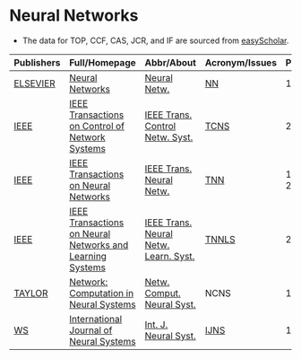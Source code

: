# Neural Networks

- The data for TOP, CCF, CAS, JCR, and IF are sourced from [easyScholar](https://www.easyscholar.cc/).

|Publishers|Full/Homepage|Abbr/About|Acronym/Issues|Period/DBLP|Top/Early|CCF|CAS|JCR|IF|Keywords/Google|
|-         |-            |-         |-             |-          |-        |-  |-  |-  |- |-              |
|[ELSEVIER](https://www.sciencedirect.com/)|[Neural Networks](https://www.sciencedirect.com/journal/neural-networks)|[Neural Netw.](https://www.sciencedirect.com/journal/neural-networks/about/aims-and-scope)|[NN](https://www.sciencedirect.com/journal/neural-networks/issues)|1988 -|True|B|2|Q1|7.5|[Neural Networks](https://www.google.com/search?q=Neural+Networks)|
|[IEEE](https://ieeexplore.ieee.org/)|[IEEE Transactions on Control of Network Systems](https://ieeexplore.ieee.org/xpl/RecentIssue.jsp?punumber=6509490)|[IEEE Trans. Control Netw. Syst.](https://ieeexplore.ieee.org/xpl/aboutJournal.jsp?punumber=6509490)|[TCNS](https://ieeexplore.ieee.org/xpl/issues?punumber=6509490&isnumber=10564798)|2014 -|[False](https://ieeexplore.ieee.org/xpl/tocresult.jsp?isnumber=6730648)||3|Q1|4.7|[Neural Networks](https://www.google.com/search?q=Neural+Networks)|
|[IEEE](https://ieeexplore.ieee.org/)|[IEEE Transactions on Neural Networks](https://ieeexplore.ieee.org/xpl/RecentIssue.jsp?punumber=72)|[IEEE Trans. Neural Netw.](https://ieeexplore.ieee.org/xpl/aboutJournal.jsp?punumber=72)|[TNN](https://ieeexplore.ieee.org/xpl/issues?punumber=72&isnumber=6099844)|1990 - 2011|False|||||[Neural Networks](https://www.google.com/search?q=Neural+Networks)|
|[IEEE](https://ieeexplore.ieee.org/)|[IEEE Transactions on Neural Networks and Learning Systems](https://ieeexplore.ieee.org/xpl/RecentIssue.jsp?punumber=5962385)|[IEEE Trans. Neural Netw. Learn. Syst.](https://ieeexplore.ieee.org/xpl/aboutJournal.jsp?punumber=5962385)|[TNNLS](https://ieeexplore.ieee.org/xpl/issues?punumber=5962385&isnumber=10237282)|2012 -|[True](https://ieeexplore.ieee.org/xpl/tocresult.jsp?isnumber=6104215)|B|1|Q1|11.1|[Neural Networks](https://www.google.com/search?q=Neural+Networks)|
|[TAYLOR](https://www.tandfonline.com/)|[Network: Computation in Neural Systems](https://www.tandfonline.com/journals/inet20)|[Netw. Comput. Neural Syst.](https://www.tandfonline.com/journals/inet20/about-this-journal#aims-and-scope)|NCNS|1990 -|False||4|Q3|1.5|[Theoretical Neuroscience](https://www.google.com/search?q=Theoretical+Neuroscience)|
|[WS](https://worldscientific.com/)|[International Journal of Neural Systems](https://worldscientific.com/worldscinet/ijns)|[Int. J. Neural Syst.](https://worldscientific.com/page/ijns/aims-scope)|[IJNS](https://worldscientific.com/loi/ijns)|1989 -|True|C|1|Q1|5.4|[Neural Networks](https://www.google.com/search?q=Neural+Networks)|

